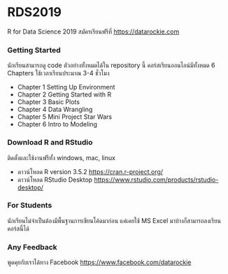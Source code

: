 # RDS2019
R for Data Science 2019 สมัครเรียนฟรีที่ https://datarockie.com

### Getting Started
นักเรียนสามารถดู code ตัวอย่างทั้งหมดได้ใน repository นี้ คอร์สเรียนออนไลน์มีทั้งหมด 6 Chapters ใช้เวลาเรียนประมาณ 3-4 ชั่วโมง

- Chapter 1 Setting Up Environment
- Chapter 2 Getting Started with R
- Chapter 3 Basic Plots
- Chapter 4 Data Wrangling
- Chapter 5 Mini Project Star Wars
- Chapter 6 Intro to Modeling

### Download R and RStudio
ติดตั้งและใช้งานฟรีทั้ง windows, mac, linux 
- ดาวน์โหลด R version 3.5.2 https://cran.r-project.org/
- ดาวน์โหลด RStudio Desktop https://www.rstudio.com/products/rstudio-desktop/

### For Students
นักเรียนไม่จำเป็นต้องมีพื้นฐานการเขียนโค้ดมาก่อน แค่เคยใช้ MS Excel มาบ้างก็สามารถลงเรียนคอร์สนี้ได้

### Any Feedback
พูดคุยกับเราได้ทาง Facebook https://www.facebook.com/datarockie
